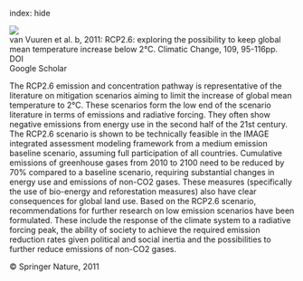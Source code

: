index: hide

<div class="Citation">
    <div class="Citation-thumb CitationThumb-linked"  data-href="https://doi.org/10.1007/s10584-011-0152-3">
      <img src="https://static.claimspace.cloud/climate-study-static/refs/thumbs/1/van_Vuuren_et_al_2011b-thumb.png" />
    </div>

  <div class="Citation-body">
    <div class="Citation-text">van Vuuren et al. b, 2011: RCP2.6: exploring the possibility to keep global mean temperature increase below 2°C. <span class="Article-journal">Climatic Change, </span><span class="Article-volume">109, </span>95-116pp.</div>
    <div class="Citation-links">
      <div class="CitationLink" data-href="https://doi.org/10.1007/s10584-011-0152-3">
        <div class="CitationLink-icon CitationLink-Doi"></div>
        <div class="CitationLink-text">DOI</div>
      </div>
      <div class="CitationLink" data-href="https://scholar.google.com/scholar?q=10.1007/s10584-011-0152-3">
        <div class="CitationLink-icon CitationLink-Scholar"></div>
        <div class="CitationLink-text">Google Scholar</div>
      </div>
    </div>
  </div>
</div>

The RCP2.6 emission and concentration pathway is representative of the literature on mitigation scenarios aiming to limit the increase of global mean temperature to 2°C. These scenarios form the low end of the scenario literature in terms of emissions and radiative forcing. They often show negative emissions from energy use in the second half of the 21st century. The RCP2.6 scenario is shown to be technically feasible in the IMAGE integrated assessment modeling framework from a medium emission baseline scenario, assuming full participation of all countries. Cumulative emissions of greenhouse gases from 2010 to 2100 need to be reduced by 70% compared to a baseline scenario, requiring substantial changes in energy use and emissions of non-CO2 gases. These measures (specifically the use of bio-energy and reforestation measures) also have clear consequences for global land use. Based on the RCP2.6 scenario, recommendations for further research on low emission scenarios have been formulated. These include the response of the climate system to a radiative forcing peak, the ability of society to achieve the required emission reduction rates given political and social inertia and the possibilities to further reduce emissions of non-CO2 gases.

<div class="Citation-copy">
&copy; Springer Nature, 2011
</div>